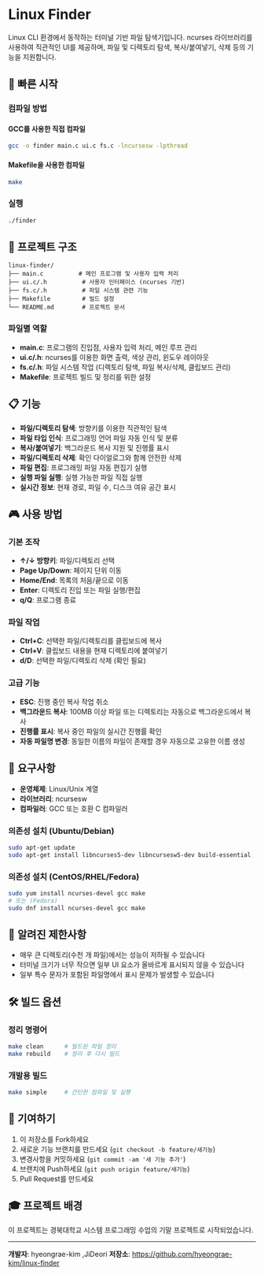 # Linux Finder

Linux CLI 환경에서 동작하는 터미널 기반 파일 탐색기입니다. ncurses 라이브러리를 사용하여 직관적인 UI를 제공하며, 파일 및 디렉토리 탐색, 복사/붙여넣기, 삭제 등의 기능을 지원합니다.

## 🚀 빠른 시작

### 컴파일 방법

#### GCC를 사용한 직접 컴파일
```bash
gcc -o finder main.c ui.c fs.c -lncursesw -lpthread
```

#### Makefile을 사용한 컴파일
```bash
make
```

### 실행
```bash
./finder
```

## 📁 프로젝트 구조

```
linux-finder/
├── main.c          # 메인 프로그램 및 사용자 입력 처리
├── ui.c/.h          # 사용자 인터페이스 (ncurses 기반)
├── fs.c/.h          # 파일 시스템 관련 기능
├── Makefile         # 빌드 설정
└── README.md        # 프로젝트 문서
```

### 파일별 역할

- **main.c**: 프로그램의 진입점, 사용자 입력 처리, 메인 루프 관리
- **ui.c/.h**: ncurses를 이용한 화면 출력, 색상 관리, 윈도우 레이아웃
- **fs.c/.h**: 파일 시스템 작업 (디렉토리 탐색, 파일 복사/삭제, 클립보드 관리)
- **Makefile**: 프로젝트 빌드 및 정리를 위한 설정

## 📋 기능

- **파일/디렉토리 탐색**: 방향키를 이용한 직관적인 탐색
- **파일 타입 인식**: 프로그래밍 언어 파일 자동 인식 및 분류
- **복사/붙여넣기**: 백그라운드 복사 지원 및 진행률 표시
- **파일/디렉토리 삭제**: 확인 다이얼로그와 함께 안전한 삭제
- **파일 편집**: 프로그래밍 파일 자동 편집기 실행
- **실행 파일 실행**: 실행 가능한 파일 직접 실행
- **실시간 정보**: 현재 경로, 파일 수, 디스크 여유 공간 표시

## 🎮 사용 방법

### 기본 조작
- **↑/↓ 방향키**: 파일/디렉토리 선택
- **Page Up/Down**: 페이지 단위 이동
- **Home/End**: 목록의 처음/끝으로 이동
- **Enter**: 디렉토리 진입 또는 파일 실행/편집
- **q/Q**: 프로그램 종료

### 파일 작업
- **Ctrl+C**: 선택한 파일/디렉토리를 클립보드에 복사
- **Ctrl+V**: 클립보드 내용을 현재 디렉토리에 붙여넣기
- **d/D**: 선택한 파일/디렉토리 삭제 (확인 필요)

### 고급 기능
- **ESC**: 진행 중인 복사 작업 취소
- **백그라운드 복사**: 100MB 이상 파일 또는 디렉토리는 자동으로 백그라운드에서 복사
- **진행률 표시**: 복사 중인 파일의 실시간 진행률 확인
- **자동 파일명 변경**: 동일한 이름의 파일이 존재할 경우 자동으로 고유한 이름 생성

## 🔧 요구사항

- **운영체제**: Linux/Unix 계열
- **라이브러리**: ncursesw
- **컴파일러**: GCC 또는 호환 C 컴파일러

### 의존성 설치 (Ubuntu/Debian)
```bash
sudo apt-get update
sudo apt-get install libncurses5-dev libncursesw5-dev build-essential
```

### 의존성 설치 (CentOS/RHEL/Fedora)
```bash
sudo yum install ncurses-devel gcc make
# 또는 (Fedora)
sudo dnf install ncurses-devel gcc make
```

## 🐛 알려진 제한사항

- 매우 큰 디렉토리(수천 개 파일)에서는 성능이 저하될 수 있습니다
- 터미널 크기가 너무 작으면 일부 UI 요소가 올바르게 표시되지 않을 수 있습니다
- 일부 특수 문자가 포함된 파일명에서 표시 문제가 발생할 수 있습니다

## 🛠️ 빌드 옵션

### 정리 명령어
```bash
make clean      # 빌드된 파일 정리
make rebuild    # 정리 후 다시 빌드
```

### 개발용 빌드
```bash
make simple     # 간단한 컴파일 및 실행
```

## 🤝 기여하기

1. 이 저장소를 Fork하세요
2. 새로운 기능 브랜치를 만드세요 (`git checkout -b feature/새기능`)
3. 변경사항을 커밋하세요 (`git commit -am '새 기능 추가'`)
4. 브랜치에 Push하세요 (`git push origin feature/새기능`)
5. Pull Request를 만드세요

## 🎓 프로젝트 배경

이 프로젝트는 경북대학교 시스템 프로그래밍 수업의 기말 프로젝트로 시작되었습니다. 

---

**개발자**: hyeongrae-kim ,JiDeori
**저장소**: https://github.com/hyeongrae-kim/linux-finder
